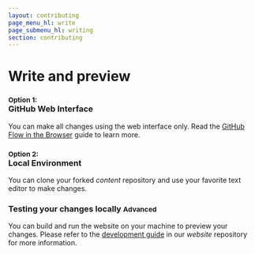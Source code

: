 ```yaml
---
layout: contributing
page_menu_hl: write
page_submenu_hl: writing
section: contributing
---
```


# Write and preview

<div class="row">

  <div class="col-md-6">
    <div class="panel panel-primary">
      <div class="panel-body">
        <h3><small class="text-muted">Option 1: </small><br>GitHub Web Interface</h3>
        <p>You can make all changes using the web interface only. Read the <a href="https://help.github.com/articles/github-flow-in-the-browser/">GitHub Flow in the Browser</a> guide to learn more.</p>
      </div>
    </div>
  </div>
  <div class="col-md-6">
    <div class="panel panel-primary">
      <div class="panel-body">
        <h3><small class="text-muted">Option 2: </small><br>Local Environment</h3>
        <p>You can clone your forked <em>content</em> repository and use your favorite text editor to make changes. </p>
      </div>
    </div>
  </div>
</div>


### Testing your changes locally <small><span class="label label-danger">Advanced</span></small>
You can build and run the website on your machine to preview your changes. Please refer to the [development guide](https://github.com/developer-portal/website/blob/master/DEVELOPMENT.md) in our *website* repository for more information.
